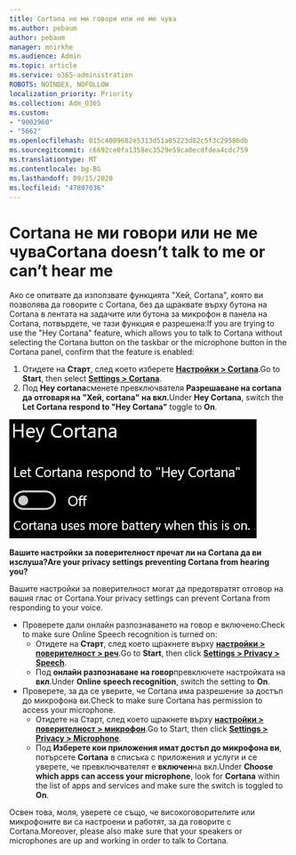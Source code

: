 ```yaml
---
title: Cortana не ми говори или не ме чува
ms.author: pebaum
author: pebaum
manager: mnirkhe
ms.audience: Admin
ms.topic: article
ms.service: o365-administration
ROBOTS: NOINDEX, NOFOLLOW
localization_priority: Priority
ms.collection: Adm_O365
ms.custom:
- "9002960"
- "5662"
ms.openlocfilehash: 015c4089682e5313d51a05223d82c5f3c29586db
ms.sourcegitcommit: c6692ce0fa1358ec3529e59ca0ecdfdea4cdc759
ms.translationtype: MT
ms.contentlocale: bg-BG
ms.lasthandoff: 09/15/2020
ms.locfileid: "47807036"
---
```

# <a name="cortana-doesnt-talk-to-me-or-cant-hear-me"></a><span data-ttu-id="ca0d0-102">Cortana не ми говори или не ме чува</span><span class="sxs-lookup"><span data-stu-id="ca0d0-102">Cortana doesn’t talk to me or can’t hear me</span></span>

<span data-ttu-id="ca0d0-103">Ако се опитвате да използвате функцията "Хей, Cortana", която ви позволява да говорите с Cortana, без да щраквате върху бутона на Cortana в лентата на задачите или бутона за микрофон в панела на Cortana, потвърдете, че тази функция е разрешена:</span><span class="sxs-lookup"><span data-stu-id="ca0d0-103">If you are trying to use the "Hey Cortana" feature, which allows you to talk to Cortana without selecting the Cortana button on the taskbar or the microphone button in the Cortana panel, confirm that the feature is enabled:</span></span>

1. <span data-ttu-id="ca0d0-104">Отидете на **Старт**, след което изберете **[Настройки > Cortana](ms-settings:cortana?activationSource=GetHelp)**.</span><span class="sxs-lookup"><span data-stu-id="ca0d0-104">Go to **Start**, then select **[Settings > Cortana](ms-settings:cortana?activationSource=GetHelp)**.</span></span>
2. <span data-ttu-id="ca0d0-105">Под **Hey cortana**сменете превключвателя **Разрешаване на cortana да отговаря на "Хей, cortana"** **на вкл.**</span><span class="sxs-lookup"><span data-stu-id="ca0d0-105">Under **Hey Cortana**, switch the **Let Cortana respond to "Hey Cortana"** toggle to **On**.</span></span>

![Hey Cortana](media/hey-cortana.png)

<span data-ttu-id="ca0d0-107">**Вашите настройки за поверителност пречат ли на Cortana да ви изслуша?**</span><span class="sxs-lookup"><span data-stu-id="ca0d0-107">**Are your privacy settings preventing Cortana from hearing you?**</span></span>

<span data-ttu-id="ca0d0-108">Вашите настройки за поверителност могат да предотвратят отговор на вашия глас от Cortana.</span><span class="sxs-lookup"><span data-stu-id="ca0d0-108">Your privacy settings can prevent Cortana from responding to your voice.</span></span>
- <span data-ttu-id="ca0d0-109">Проверете дали онлайн разпознаването на говор е включено:</span><span class="sxs-lookup"><span data-stu-id="ca0d0-109">Check to make sure Online Speech recognition is turned on:</span></span>
    - <span data-ttu-id="ca0d0-110">Отидете на **Старт**, след което щракнете върху **[настройки > поверителност > реч](ms-settings:privacy-speech?activationSource=GetHelp)**.</span><span class="sxs-lookup"><span data-stu-id="ca0d0-110">Go to **Start**, then click **[Settings > Privacy > Speech](ms-settings:privacy-speech?activationSource=GetHelp)**.</span></span>
    - <span data-ttu-id="ca0d0-111">Под **онлайн разпознаване на говор**превключете настройката на **вкл**.</span><span class="sxs-lookup"><span data-stu-id="ca0d0-111">Under **Online speech recognition**, switch the setting to **On**.</span></span>
- <span data-ttu-id="ca0d0-112">Проверете, за да се уверите, че Cortana има разрешение за достъп до микрофона ви.</span><span class="sxs-lookup"><span data-stu-id="ca0d0-112">Check to make sure Cortana has permission to access your microphone.</span></span> 
    - <span data-ttu-id="ca0d0-113">Отидете на Старт, след което щракнете върху **[настройки > поверителност > микрофон](ms-settings:privacy-microphone?activationSource=GetHelp)**.</span><span class="sxs-lookup"><span data-stu-id="ca0d0-113">Go to Start, then click **[Settings > Privacy > Microphone](ms-settings:privacy-microphone?activationSource=GetHelp)**.</span></span>
    - <span data-ttu-id="ca0d0-114">Под **Изберете кои приложения имат достъп до микрофона ви**, потърсете **Cortana** в списъка с приложения и услуги и се уверете, че превключвателят е **включен**на вкл.</span><span class="sxs-lookup"><span data-stu-id="ca0d0-114">Under **Choose which apps can access your microphone**, look for **Cortana** within the list of apps and services and make sure the switch is toggled to **On**.</span></span>

<span data-ttu-id="ca0d0-115">Освен това, моля, уверете се също, че високоговорителите или микрофоните ви са настроени и работят, за да говорите с Cortana.</span><span class="sxs-lookup"><span data-stu-id="ca0d0-115">Moreover, please also make sure that your speakers or microphones are up and working in order to talk to Cortana.</span></span>
